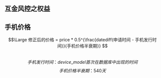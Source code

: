 ## 互金风控之权益


## 手机价格
$$\Large 修正后的价格 = price * 0.5^{\frac{datediff(申请时间 - 手机发行时间)}{手机价格半衰期}}  $$ </br>
$$ 手机发行时间： device\_model首次在数据库中出现的时间 $$
$$ 手机价格半衰期： 540天 $$





